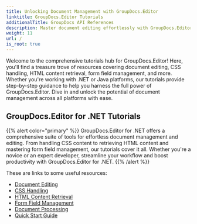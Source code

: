```yaml
---
title: Unlocking Document Management with GroupDocs.Editor
linktitle: GroupDocs.Editor Tutorials
additionalTitle: GroupDocs API References
description: Master document editing effortlessly with GroupDocs.Editor for .NET & Java. Streamline workflow, manage CSS, retrieve HTML content, & more!
weight: 11
url: /
is_root: true
---
```


Welcome to the comprehensive tutorials hub for GroupDocs.Editor! Here, you'll find a treasure trove of resources covering document editing, CSS handling, HTML content retrieval, form field management, and more. Whether you're working with .NET or Java platforms, our tutorials provide step-by-step guidance to help you harness the full power of GroupDocs.Editor. Dive in and unlock the potential of document management across all platforms with ease.


## GroupDocs.Editor for .NET Tutorials
{{% alert color="primary" %}}
GroupDocs.Editor for .NET offers a comprehensive suite of tools for effortless document management and editing. From handling CSS content to retrieving HTML content and mastering form field management, our tutorials cover it all. Whether you're a novice or an expert developer, streamline your workflow and boost productivity with GroupDocs.Editor for .NET.
{{% /alert %}}

These are links to some useful resources:
 
- [Document Editing](./net/document-editing/)
- [CSS Handling](./net/css-handling/)
- [HTML Content Retrieval](./net/html-content-retrieval/)
- [Form Field Management](./net/form-field-management/)
- [Document Processing](./net/document-processing/)
- [Quick Start Guide](./net/quick-start-guide/)
